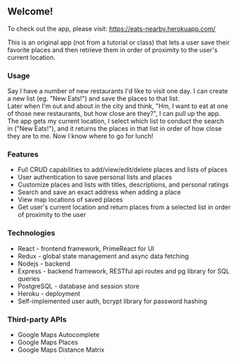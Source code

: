 ## Welcome! 
To check out the app, please visit: https://eats-nearby.herokuapp.com/  

This is an original app (not from a tutorial or class) that lets a user save their favorite places and then retrieve them in order of proximity to the user's current location.

### Usage
Say I have a number of new restaurants I'd like to visit one day. I can create a new list (eg. "New Eats!") and save the places to that list.  
Later when I'm out and about in the city and think, "Hm, I want to eat at one of those new restaurants, but how close are they?", I can pull up the app.    
The app gets my current location, I select which list to conduct the search in ("New Eats!"), and it returns the places in that list in order of how close they are to me. Now I know where to go for lunch!

### Features
- Full CRUD capabilities to add/view/edit/delete places and lists of places
- User authentication to save personal lists and places
- Customize places and lists with titles, descriptions, and personal ratings
- Search and save an exact address when adding a place
- View map locations of saved places
- Get user's current location and return places from a selected list in order of proximity to the user

### Technologies
- React - frontend framework, PrimeReact for UI
- Redux - global state management and async data fetching
- Nodejs - backend
- Express - backend framework, RESTful api routes and pg library for SQL queries
- PostgreSQL - database and session store
- Heroku - deployment
- Self-implemented user auth, bcrypt library for password hashing

### Third-party APIs
- Google Maps Autocomplete
- Google Maps Places
- Google Maps Distance Matrix
